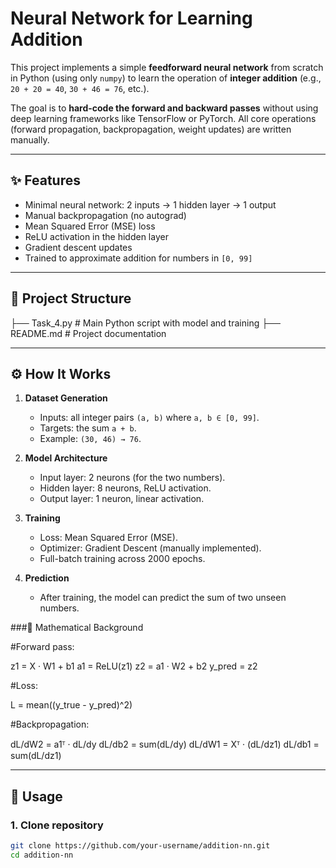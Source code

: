 # Neural Network for Learning Addition

This project implements a simple **feedforward neural network** from scratch in Python (using only `numpy`) to learn the operation of **integer addition** (e.g., `20 + 20 = 40`, `30 + 46 = 76`, etc.).

The goal is to **hard-code the forward and backward passes** without using deep learning frameworks like TensorFlow or PyTorch. All core operations (forward propagation, backpropagation, weight updates) are written manually.

---

## ✨ Features
- Minimal neural network: 2 inputs → 1 hidden layer → 1 output  
- Manual backpropagation (no autograd)  
- Mean Squared Error (MSE) loss  
- ReLU activation in the hidden layer  
- Gradient descent updates  
- Trained to approximate addition for numbers in `[0, 99]`  

---

## 📂 Project Structure
├── Task_4.py # Main Python script with model and training
├── README.md # Project documentation

---

## ⚙️ How It Works
1. **Dataset Generation**  
   - Inputs: all integer pairs `(a, b)` where `a, b ∈ [0, 99]`.  
   - Targets: the sum `a + b`.  
   - Example: `(30, 46) → 76`.  

2. **Model Architecture**  
   - Input layer: 2 neurons (for the two numbers).  
   - Hidden layer: 8 neurons, ReLU activation.  
   - Output layer: 1 neuron, linear activation.  

3. **Training**  
   - Loss: Mean Squared Error (MSE).  
   - Optimizer: Gradient Descent (manually implemented).  
   - Full-batch training across 2000 epochs.  

4. **Prediction**  
   - After training, the model can predict the sum of two unseen numbers. 

###🧠 Mathematical Background

#Forward pass:

z1 = X · W1 + b1
a1 = ReLU(z1)
z2 = a1 · W2 + b2
y_pred = z2

#Loss:

L = mean((y_true - y_pred)^2)

#Backpropagation:

dL/dW2 = a1ᵀ · dL/dy
dL/db2 = sum(dL/dy)
dL/dW1 = Xᵀ · (dL/dz1)
dL/db1 = sum(dL/dz1)
 

---

## 🚀 Usage

### 1. Clone repository
```bash
git clone https://github.com/your-username/addition-nn.git
cd addition-nn

